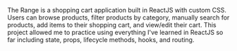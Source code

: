 The Range is a shopping cart application built in ReactJS with custom CSS. Users can browse products, filter products by category, manually search for products, add items to their shopping cart, and view/edit their cart. This project allowed me to practice using everything I've learned in ReactJS so far including state, props, lifecycle methods, hooks, and routing.
